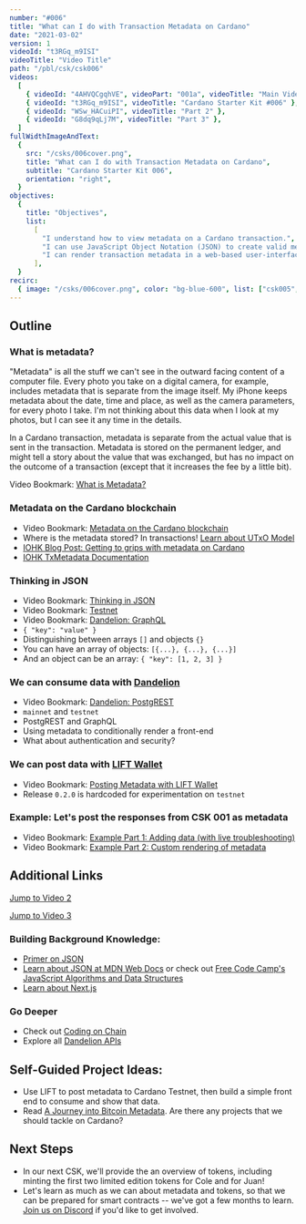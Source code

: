 ```yaml
---
number: "#006"
title: "What can I do with Transaction Metadata on Cardano"
date: "2021-03-02"
version: 1
videoId: "t3RGq_m9ISI"
videoTitle: "Video Title"
path: "/pbl/csk/csk006"
videos:
  [
    { videoId: "4AHVQCgqhVE", videoPart: "001a", videoTitle: "Main Video" },
    { videoId: "t3RGq_m9ISI", videoTitle: "Cardano Starter Kit #006" },
    { videoId: "WSw_HACuiPI", videoTitle: "Part 2" },
    { videoId: "G8dq9qLj7M", videoTitle: "Part 3" },
  ]
fullWidthImageAndText:
  {
    src: "/csks/006cover.png",
    title: "What can I do with Transaction Metadata on Cardano",
    subtitle: "Cardano Starter Kit 006",
    orientation: "right",
  }
objectives:
  {
    title: "Objectives",
    list:
      [
        "I understand how to view metadata on a Cardano transaction.",
        "I can use JavaScript Object Notation (JSON) to create valid metadata.",
        "I can render transaction metadata in a web-based user-interface.",
      ],
  }
recirc:
  { image: "/csks/006cover.png", color: "bg-blue-600", list: ["csk005", "csk007", "csk008"] }
---
```


## Outline

### What is metadata?

"Metadata" is all the stuff we can't see in the outward facing content of a computer file. Every photo you take on a digital camera, for example, includes metadata that is separate from the image itself. My iPhone keeps metadata about the date, time and place, as well as the camera parameters, for every photo I take. I'm not thinking about this data when I look at my photos, but I can see it any time in the details.

In a Cardano transaction, metadata is separate from the actual value that is sent in the transaction. Metadata is stored on the permanent ledger, and might tell a story about the value that was exchanged, but has no impact on the outcome of a transaction (except that it increases the fee by a little bit).

Video Bookmark: [What is Metadata?](https://youtu.be/t3RGq_m9ISI?t=232)

### Metadata on the Cardano blockchain

- Video Bookmark: [Metadata on the Cardano blockchain](https://youtu.be/t3RGq_m9ISI?t=420)
- Where is the metadata stored? In transactions! [Learn about UTxO Model](https://docs.cardano.org/projects/adrestia/en/latest/key-concepts/utxo.html)
- [IOHK Blog Post: Getting to grips with metadata on Cardano](https://iohk.io/en/blog/posts/2020/11/03/getting-to-grips-with-metadata-on-cardano/)
- [IOHK TxMetadata Documentation](https://github.com/input-output-hk/cardano-wallet/wiki/TxMetadata)

### Thinking in JSON

- Video Bookmark: [Thinking in JSON](https://youtu.be/t3RGq_m9ISI?t=567)
- Video Bookmark: [Testnet](https://youtu.be/t3RGq_m9ISI?t=1245)
- Video Bookmark: [Dandelion: GraphQL](https://youtu.be/t3RGq_m9ISI?t=1343)
- `{ "key": "value" }`
- Distinguishing between arrays `[]` and objects `{}`
- You can have an array of objects: `[{...}, {...}, {...}]`
- And an object can be an array: `{ "key": [1, 2, 3] }`

### We can consume data with [Dandelion](https://gimbalabs.com/dandelionapis)

- Video Bookmark: [Dandelion: PostgREST](https://youtu.be/t3RGq_m9ISI?t=884)
- `mainnet` and `testnet`
- PostgREST and GraphQL
- Using metadata to conditionally render a front-end
- What about authentication and security?

### We can post data with [LIFT Wallet](https://github.com/CodingOnChain/lift-wallet/releases/tag/0.2.0)

- Video Bookmark: [Posting Metadata with LIFT Wallet](https://youtu.be/t3RGq_m9ISI?t=1845)
- Release `0.2.0` is hardcoded for experimentation on `testnet`

### Example: Let's post the responses from CSK 001 as metadata

- Video Bookmark: [Example Part 1: Adding data (with live troubleshooting)](https://youtu.be/t3RGq_m9ISI?t=2005)
- Video Bookmark: [Example Part 2: Custom rendering of metadata](https://youtu.be/t3RGq_m9ISI?t=3028)

## Additional Links

[Jump to Video 2](http://localhost:3000/pbl/csk/csk006?videoId=WSw_HACuiPI)

[Jump to Video 3](http://localhost:3000/pbl/csk/csk006?videoId=G8dq9qLj7M)

### Building Background Knowledge:

- [Primer on JSON](https://learnxinyminutes.com/docs/json/)
- [Learn about JSON at MDN Web Docs](https://developer.mozilla.org/en-US/docs/Learn/JavaScript/Objects/JSON) or check out [Free Code Camp's JavaScript Algorithms and Data Structures](https://www.freecodecamp.org/learn/javascript-algorithms-and-data-structures/)
- [Learn about Next.js](https://nextjs.org/)

### Go Deeper

- Check out [Coding on Chain](https://www.youtube.com/channel/UChp9R55VgwkjMzGP9qMa66g)
- Explore all [Dandelion APIs](https://gimbalabs.com/dandelionapis)

## Self-Guided Project Ideas:

- Use LIFT to post metadata to Cardano Testnet, then build a simple front end to consume and show that data.
- Read [A Journey into Bitcoin Metadata](https://www.researchgate.net/publication/330385593_A_Journey_into_Bitcoin_Metadata). Are there any projects that we should tackle on Cardano?

## Next Steps

- In our next CSK, we'll provide the an overview of tokens, including minting the first two limited edition tokens for Cole and for Juan!
- Let's learn as much as we can about metadata and tokens, so that we can be prepared for smart contracts -- we've got a few months to learn. [Join us on Discord](https://discord.gg/NrHJjWzrv2) if you'd like to get involved.
